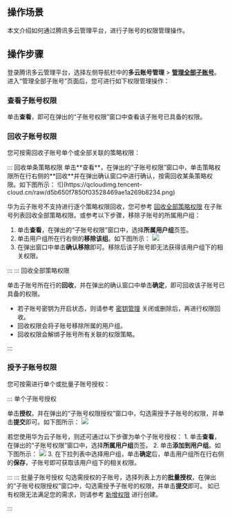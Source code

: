 ## 操作场景
本文介绍如何通过腾讯多云管理平台，进行子账号的权限管理操作。

## 操作步骤

登录腾讯多云管理平台，选择左侧导航栏中的**多云账号管理** > **[管理全部子账号](https://cmp.tencent.cn/account/sub-account)**。进入“管理全部子账号”页面后，您可进行如下权限管理操作：


### 查看子账号权限 
单击**查看**，即可在弹出的“子账号权限”窗口中查看该子账号已具备的权限。


### 回收子账号权限
您可按需回收子账号单个或全部关联的策略权限：

<dx-tabs>
::: 回收单条策略权限
单击**查看**，在弹出的“子账号权限”窗口中，单击策略权限所在行右侧的**回收**并在弹出确认窗口中进行确认，按需回收某条策略权限。如下图所示：
![](https://qcloudimg.tencent-cloud.cn/raw/d5b650f7850f03528469ae1a269b8234.png)

华为云子账号不支持进行逐个策略权限回收，您可参考 [回收全部策略权限](#allPermissions) 在子账号列表回收全部策略权限。或参考以下步骤，移除子账号的所属用户组：
1. 单击**查看**，在弹出的“子账号权限”窗口中，选择**所属用户组**页签。
2. 单击用户组所在行右侧的**移除该组**。如下图所示：
![](https://qcloudimg.tencent-cloud.cn/raw/d532e809ae23c024a27d34e5bd46db0f.png)
3. 在弹出窗口中单击**确认移除**即可。移除后该子账号即无法获得该用户组下的相关权限。


:::
::: 回收全部策略权限[](id:allPermissions)

单击子账号所在行的**回收**，并在弹出的确认窗口中单击**确定**，即可回收该子账号已具备的权限。
<dx-alert infotype="explain" title="">
- 若子账号密钥为开启状态，则请参考 [密钥管理](https://cloud.tencent.com/document/product/1522/67326) 关闭或删除后，再进行权限回收。
- 回收权限会将子账号移除所属的用户组。
- 回收权限会解绑子账号所有关联的权限策略。
</dx-alert>

:::
</dx-tabs>




### 授予子账号权限
您可按需进行单个或批量子账号授权：

<dx-tabs>
::: 单个子账号授权

单击**授权**，并在弹出的“子账号权限授权”窗口中，勾选需授予子账号的权限，并单击**提交**即可。如下图所示：
![](https://qcloudimg.tencent-cloud.cn/raw/10a620e832fb6f593665ecca6441f135.png)


若您使用华为云子账号，则还可通过以下步骤为单个子账号授权：
    1. 单击**查看**，在弹出的“子账号权限”窗口中，选择**所属用户组**页签。
    2. 单击**添加到用户组**。如下图所示：
![](https://qcloudimg.tencent-cloud.cn/raw/7e0924d9ec7cd3a0552c342f04a5ee1d.png)
    3. 在下拉列表中选择用户组，单击**确定**后，单击用户组所在行右侧的**保存**，子账号即可获取该用户组下的相关权限。


:::
::: 批量子账号授权
勾选需授权的子账号，选择列表上方的**批量授权**，在弹出的“子账号权限授权”窗口中，勾选需授予子账号的权限，并单击**提交**即可。
如已有权限无法满足您的需求，则请参考 [新增权限](https://cloud.tencent.com/document/product/1522/66822#addPermissions) 进行创建。


:::
</dx-tabs>
